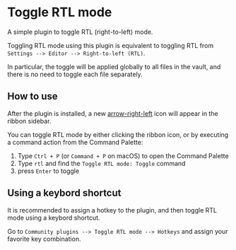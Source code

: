 # Toggle RTL mode

A simple plugin to toggle RTL (right-to-left) mode.

Toggling RTL mode using this plugin is equivalent to toggling RTL from `Settings --> Editor --> Right-to-left (RTL)`.

In particular, the toggle will be applied globally to all files in the vault, and there is no need to toggle each file separately.


## How to use

After the plugin is installed, a new [arrow-right-left](https://lucide.dev/icons/arrow-right-left) icon will appear in the ribbon sidebar.

You can toggle RTL mode by either clicking the ribbon icon, or by executing a command action from the Command Palette:

1. Type `Ctrl + P` (or `Command + P` on macOS) to open the Command Palette
2. Type `rtl` and find the `Toggle RTL mode: Toggle` command
3. press `Enter` to toggle


## Using a keybord shortcut

It is recommended to assign a hotkey to the plugin, and then toggle RTL mode using a keybord shortcut.

Go to `Community plugins --> Toggle RTL mode --> Hotkeys` and assign your favorite key combination.